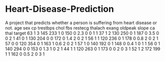 # Heart-Disease-Prediction
A project that predicts whether a person is suffering from heart disease or not.
age	sex	cp	trestbps	chol	fbs	restecg	thalach	exang	oldpeak	slope	ca	thal	target
63	 1	3	    145	     233	 1	   0	    150	    0	    2.3	    0	   0	 1	    1
37	 1	2	    130	     250	 0	   1	    187	    0	    3.5	    0	   0	 2	    1
41	 0	1	    130	     204	 0	   0	    172	    0	    1.4	    2	   0	 2	    1
56	 1	1	    120	     236	 0	   1	    178	    0	    0.8	    2	   0	 2	    1
57	 0	0	    120	     354	 0	   1	    163	    1	    0.6	    2	   0	 2	    1
57	 1	0	    140	     192	 0	   1	    148	    0	    0.4	    1	   0	 1	    1
56	 0	1	    140	     294	 0	   0	    153	    0	    1.3	    1	   0	 2	    1
44	 1	1	    120	     263	 0	   1	    173	    0	     0	    2	   0	 3	    1
52	 1	2	    172	     199	 1	   1	    162	    0	    0.5	    2	   0	 3	    1
